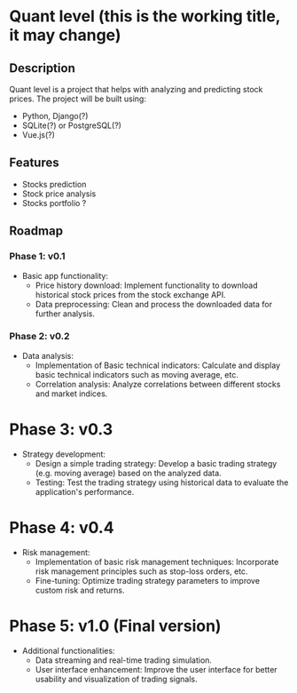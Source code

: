 # Quant level (this is the working title, it may change)

## Description

Quant level is a project that helps with analyzing and predicting stock prices. The project will be built using:

- Python, Django(?)
- SQLite(?) or PostgreSQL(?)
- Vue.js(?)

## Features

- Stocks prediction
- Stock price analysis
- Stocks portfolio ?

## Roadmap

### Phase 1: v0.1

- Basic app functionality:
  - Price history download: Implement functionality to download historical stock prices from the stock exchange API.
  - Data preprocessing: Clean and process the downloaded data for further analysis.

### Phase 2: v0.2

- Data analysis:
  - Implementation of Basic technical indicators: Calculate and display basic technical indicators such as moving average, etc.
  - Correlation analysis: Analyze correlations between different stocks and market indices.

# Phase 3: v0.3

- Strategy development:
  - Design a simple trading strategy: Develop a basic trading strategy (e.g. moving average) based on the analyzed data.
  - Testing: Test the trading strategy using historical data to evaluate the application's performance.

# Phase 4: v0.4

- Risk management:
  - Implementation of basic risk management techniques: Incorporate risk management principles such as stop-loss orders, etc.
  - Fine-tuning: Optimize trading strategy parameters to improve custom risk and returns.

# Phase 5: v1.0 (Final version)

- Additional functionalities:
  - Data streaming and real-time trading simulation.
  - User interface enhancement: Improve the user interface for better usability and visualization of trading signals.
